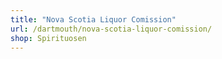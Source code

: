 ```yaml
---
title: "Nova Scotia Liquor Comission"
url: /dartmouth/nova-scotia-liquor-comission/
shop: Spirituosen
---
```


